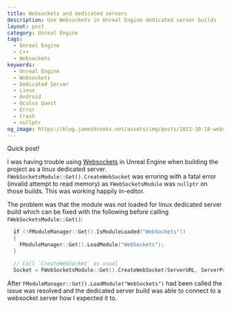 ```yaml
---
title: Websockets and dedicated servers
description: Use Websockets in Unreal Engine dedicated server builds
layout: post
category: Unreal Engine
tags:
  - Unreal Engine
  - C++
  - Websockets
keywords:
  - Unreal Engine
  - Websockets
  - Dedicated Server
  - Linux
  - Android
  - Oculus Quest
  - Error
  - Crash
  - nullptr
og_image: https://blog.jamesbrooks.net/assets/img/posts/2021-10-18-websockets-and-dedicated-servers/thumb.png
---
```


Quick post!

I was having trouble using [Websockets](https://docs.unrealengine.com/4.27/en-US/API/Runtime/WebSockets/) in Unreal Engine when building the project as a linux dedicated server. `FWebSocketsModule::Get().CreateWebSocket` was erroring with a fatal error (invalid attempt to read memory) as `FWebSocketsModule` was `nullptr` on those builds. This was working happily in-editor.

The problem was that the module was not loaded for linux dedicated server build which can be fixed with the following before calling `FWebSocketsModule::Get()`:

```cpp
  if (!FModuleManager::Get().IsModuleLoaded("WebSockets"))
  {
    FModuleManager::Get().LoadModule("WebSockets");
  }

  // Call `CreateWebSocket` as usual
  Socket = FWebSocketsModule::Get().CreateWebSocket(ServerURL, ServerProtocol);
```

After `FModuleManager::Get().LoadModule("WebSockets")` had been called the issue was resolved and the dedicated server build was able to connect to a websocket server how I expected it to.
